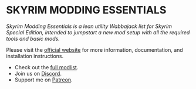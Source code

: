 # SKYRIM MODDING ESSENTIALS

*Skyrim Modding Essentials is a lean utility Wabbajack list for Skyrim Special Edition, intended to jumpstart a new mod setup with all the required tools and basic mods.*

Please visit the [official website](https://thephoenixflavour.com/skyrim-se/sme/introduction) for more information, documentation, and installation instructions.

* Check out the [full modlist](https://loadorderlibrary.com/lists/skyrim-modding-essentials).
* Join us on [Discord](https://discord.com/invite/BpwXX5f).
* Support me on [Patreon](https://www.patreon.com/thephoenixflavour).

